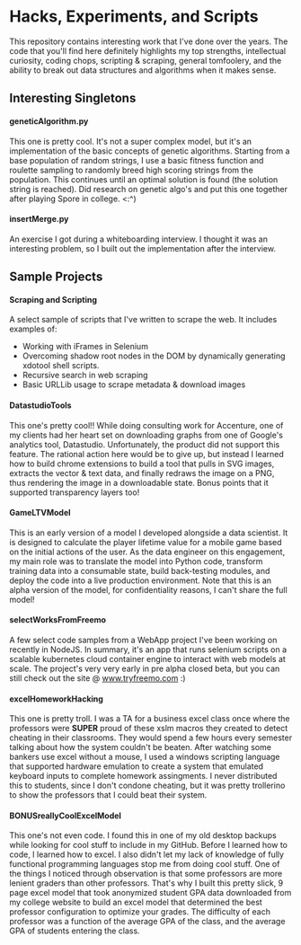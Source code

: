 Hacks, Experiments, and Scripts
============
This repository contains interesting work that I've done over the years. The code that you'll find here definitely highlights my top strengths, intellectual curiosity, coding chops, scripting & scraping, general tomfoolery, and the ability to break out data structures and algorithms when it makes sense.

Interesting Singletons
--------------- 
#### geneticAlgorithm.py #### 
This one is pretty cool. It's not a super complex model, but it's an implementation of the basic concepts of genetic algorithms. Starting from a base population of random strings, I use a basic fitness function and roulette sampling to randomly breed high scoring strings from the population. This continues until an optimal solution is found (the solution string is reached).    Did research on genetic algo's and put this one together after playing Spore in college. <:^)

#### insertMerge.py ####
An exercise I got during a whiteboarding interview. I thought it was an interesting problem, so I built out the implementation after the interview.

Sample Projects
--------------- 
#### Scraping and Scripting #### 
A select sample of scripts that I've written to scrape the web. It includes examples of:  
* Working with iFrames in Selenium
* Overcoming shadow root nodes in the DOM by dynamically generating xdotool shell scripts.
* Recursive search in web scraping
* Basic URLLib usage to scrape metadata & download images 

#### DatastudioTools #### 
This one's pretty cool!! While doing consulting work for Accenture, one of my clients had her heart set on downloading graphs from one of Google's analytics tool, Datastudio. Unfortunately, the product did not support this feature.  The rational action here would be to give up, but instead I learned how to build chrome extensions to build a tool that pulls in SVG images, extracts the vector & text data, and finally redraws the image on a PNG, thus rendering the image in a downloadable state. Bonus points that it supported transparency layers too!

#### GameLTVModel #### 
This is an early version of a model I developed alongside a data scientist. It is designed to calculate the player lifetime value for a mobile game based on the initial actions of the user. As the data engineer on this engagement, my main role was to translate the model into Python code, transform training data into a consumable state, build back-testing modules, and deploy the code into a live production environment.  Note that this is an alpha version of the model, for confidentiality reasons, I can't share the full model!

#### selectWorksFromFreemo #### 
A few select code samples from a WebApp project I've been working on recently in NodeJS. In summary, it's an app that runs selenium scripts on a scalable kubernetes cloud container engine to interact with web models at scale. The project's very very early  in pre alpha closed beta, but you can still check out the site @ www.tryfreemo.com :)

#### excelHomeworkHacking #### 
This one is pretty troll. I was a TA for a business excel class once where the professors were **SUPER** proud of these xslm macros they created to detect cheating in their classrooms. They would spend a few hours every semester talking about how the system couldn't be beaten. After watching some bankers use excel without a mouse, I used a windows scripting language that supported hardware emulation to create a system that emulated keyboard inputs to complete homework assingments.  I never distributed this to students, since I don't condone cheating, but it was pretty trollerino to show the professors that I could beat their system.

#### BONUSreallyCoolExcelModel #### 
This one's not even code. I found this in one of my old desktop backups while looking for cool stuff to include in my GitHub.    Before I learned how to code, I learned how to excel. I also didn't let my lack of knowledge of fully functional programming languages stop me from doing cool stuff. One of the things I noticed through observation is that some professors are more lenient graders than other professors. That's why I built this pretty slick, 9 page excel model that took anonymized student GPA data downloaded from my college website to build an excel model that determined the best professor configuration to optimize your grades. The difficulty of each professor was a function of the average GPA of the class, and the average GPA of students entering the class.
